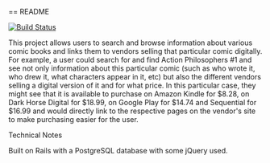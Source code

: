 == README

[![Build Status](https://travis-ci.org/cpainter85/comic_shopping_app.svg?branch=master)](https://travis-ci.org/cpainter85/comic_shopping_app)

This project allows users to search and browse information about various comic books and links them to vendors selling that particular comic digitally. For example, a user could search for and find Action Philosophers #1 and see not only information about this particular comic (such as who wrote it, who drew it, what characters appear in it, etc) but also the different vendors selling a digital version of it and for what price. In this particular case, they might see that it is available to purchase on Amazon Kindle for $8.28, on Dark Horse Digital for $18.99, on Google Play for $14.74 and Sequential for $16.99 and would directly link to the respective pages on the vendor's site to make purchasing easier for the user.

Technical Notes

Built on Rails with a PostgreSQL database with some jQuery used.
